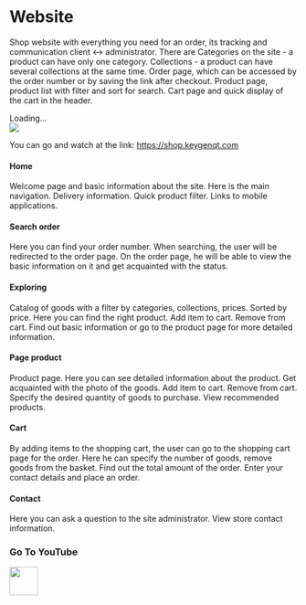 Website
===

Shop website with everything you need for an order, its tracking and communication client <-> administrator.
There are Categories on the site - a product can have only one category.
Collections - a product can have several collections at the same time.
Order page, which can be accessed by the order number or by saving the link after checkout.
Product page, product list with filter and sort for search.
Cart page and quick display of the cart in the header.

<div class="PrettyImage">
    <div class="PrettyImageLoading">Loading...</div>
    <img src="/km-shop/animations/website.gif">
</div>

You can go and watch at the link: <a target="_blank" href="https://shop.keygenqt.com">https://shop.keygenqt.com</a>

#### Home

Welcome page and basic information about the site.
Here is the main navigation.
Delivery information.
Quick product filter.
Links to mobile applications.

#### Search order

Here you can find your order number.
When searching, the user will be redirected to the order page.
On the order page, he will be able to view the basic information on it and get acquainted with the status.

#### Exploring

Catalog of goods with a filter by categories, collections, prices.
Sorted by price.
Here you can find the right product.
Add item to cart.
Remove from cart.
Find out basic information or go to the product page for more detailed information.

#### Page product

Product page.
Here you can see detailed information about the product.
Get acquainted with the photo of the goods.
Add item to cart.
Remove from cart.
Specify the desired quantity of goods to purchase.
View recommended products.

#### Cart

By adding items to the shopping cart, the user can go to the shopping cart page for the order.
Here he can specify the number of goods, remove goods from the basket.
Find out the total amount of the order.
Enter your contact details and place an order.

#### Contact

Here you can ask a question to the site administrator.
View store contact information.

### Go To YouTube

<a target="_blank" href="https://youtu.be/sHN1-LRDH64">
    <img src="/km-shop/images/btn_youtube.gif" style="height: 50px;">
</a>